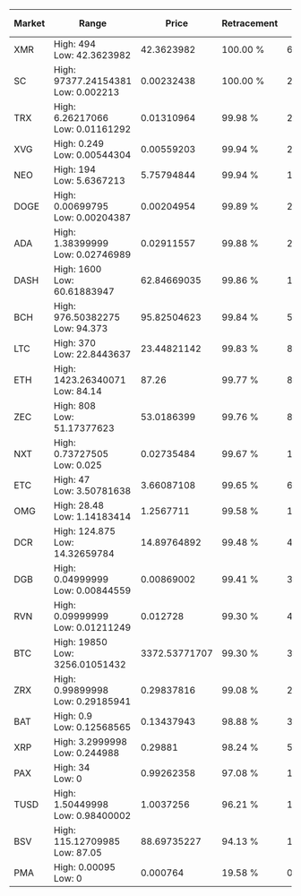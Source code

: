| Market | Range | Price| Retracement | Doubles to 50% |
| --- | --- | --- | --- | --- |
| XMR | High: 494<br />Low: 42.3623982 | 42.3623982 | 100.00 % | 6.33 |
| SC | High: 97377.24154381<br />Low: 0.002213 | 0.00232438 | 100.00 % | 20,946,928.59 |
| TRX | High: 6.26217066<br />Low: 0.01161292 | 0.01310964 | 99.98 % | 239.28 |
| XVG | High: 0.249<br />Low: 0.00544304 | 0.00559203 | 99.94 % | 22.75 |
| NEO | High: 194<br />Low: 5.6367213 | 5.75794844 | 99.94 % | 17.34 |
| DOGE | High: 0.00699795<br />Low: 0.00204387 | 0.00204954 | 99.89 % | 2.21 |
| ADA | High: 1.38399999<br />Low: 0.02746989 | 0.02911557 | 99.88 % | 24.24 |
| DASH | High: 1600<br />Low: 60.61883947 | 62.84669035 | 99.86 % | 13.21 |
| BCH | High: 976.50382275<br />Low: 94.373 | 95.82504623 | 99.84 % | 5.59 |
| LTC | High: 370<br />Low: 22.8443637 | 23.44821142 | 99.83 % | 8.38 |
| ETH | High: 1423.26340071<br />Low: 84.14 | 87.26 | 99.77 % | 8.64 |
| ZEC | High: 808<br />Low: 51.17377623 | 53.0186399 | 99.76 % | 8.10 |
| NXT | High: 0.73727505<br />Low: 0.025 | 0.02735484 | 99.67 % | 13.93 |
| ETC | High: 47<br />Low: 3.50781638 | 3.66087108 | 99.65 % | 6.90 |
| OMG | High: 28.48<br />Low: 1.14183414 | 1.2567711 | 99.58 % | 11.78 |
| DCR | High: 124.875<br />Low: 14.32659784 | 14.89764892 | 99.48 % | 4.67 |
| DGB | High: 0.04999999<br />Low: 0.00844559 | 0.00869002 | 99.41 % | 3.36 |
| RVN | High: 0.09999999<br />Low: 0.01211249 | 0.012728 | 99.30 % | 4.40 |
| BTC | High: 19850<br />Low: 3256.01051432 | 3372.53771707 | 99.30 % | 3.43 |
| ZRX | High: 0.99899998<br />Low: 0.29185941 | 0.29837816 | 99.08 % | 2.16 |
| BAT | High: 0.9<br />Low: 0.12568565 | 0.13437943 | 98.88 % | 3.82 |
| XRP | High: 3.2999998<br />Low: 0.244988 | 0.29881 | 98.24 % | 5.93 |
| PAX | High: 34<br />Low: 0 | 0.99262358 | 97.08 % | 17.13 |
| TUSD | High: 1.50449998<br />Low: 0.98400002 | 1.0037256 | 96.21 % | 1.24 |
| BSV | High: 115.12709985<br />Low: 87.05 | 88.69735227 | 94.13 % | 1.14 |
| PMA | High: 0.00095<br />Low: 0 | 0.000764 | 19.58 % | 0.00 |
